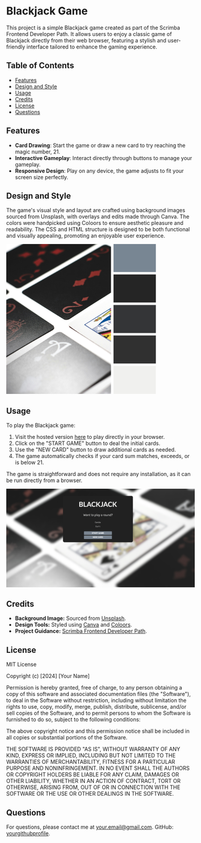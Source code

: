 # Blackjack Game

This project is a simple Blackjack game created as part of the Scrimba Frontend Developer Path. It allows users to enjoy a classic game of Blackjack directly from their web browser, featuring a stylish and user-friendly interface tailored to enhance the gaming experience.

## Table of Contents

- [Features](#features)
- [Design and Style](#design-and-style)
- [Usage](#usage)
- [Credits](#credits)
- [License](#license)
- [Questions](#questions)

## Features

- **Card Drawing**: Start the game or draw a new card to try reaching the magic number, 21.
- **Interactive Gameplay**: Interact directly through buttons to manage your gameplay.
- **Responsive Design**: Play on any device, the game adjusts to fit your screen size perfectly.

## Design and Style

The game's visual style and layout are crafted using background images sourced from Unsplash, with overlays and edits made through Canva. The colors were handpicked using Coloors to ensure aesthetic pleasure and readability. The CSS and HTML structure is designed to be both functional and visually appealing, promoting an enjoyable user experience.

<img src="./assets/images/collage.jpg" alt="Coloors Screenshot" width="400" height="auto">

## Usage

To play the Blackjack game:

1. Visit the hosted version [here](https://adriannaderkacz.github.io/blackjack/) to play directly in your browser.
2. Click on the "START GAME" button to deal the initial cards.
3. Use the "NEW CARD" button to draw additional cards as needed.
4. The game automatically checks if your card sum matches, exceeds, or is below 21.

The game is straightforward and does not require any installation, as it can be run directly from a browser.

![Image](./assets/images/screenshot.png)

## Credits

- **Background Image:** Sourced from [Unsplash](https://unsplash.com/photos/queen-of-spade-playing-card-OfdFHy1zxjQ).
- **Design Tools:** Styled using [Canva](https://canva.com) and [Coloors](https://coolors.co).
- **Project Guidance:** [Scrimba Frontend Developer Path](https://scrimba.com/learn/frontend).

## License

MIT License

Copyright (c) [2024] [Your Name]

Permission is hereby granted, free of charge, to any person obtaining a copy of this software and associated documentation files (the "Software"), to deal in the Software without restriction, including without limitation the rights to use, copy, modify, merge, publish, distribute, sublicense, and/or sell copies of the Software, and to permit persons to whom the Software is furnished to do so, subject to the following conditions:

The above copyright notice and this permission notice shall be included in all copies or substantial portions of the Software.

THE SOFTWARE IS PROVIDED "AS IS", WITHOUT WARRANTY OF ANY KIND, EXPRESS OR IMPLIED, INCLUDING BUT NOT LIMITED TO THE WARRANTIES OF MERCHANTABILITY, FITNESS FOR A PARTICULAR PURPOSE AND NONINFRINGEMENT. IN NO EVENT SHALL THE AUTHORS OR COPYRIGHT HOLDERS BE LIABLE FOR ANY CLAIM, DAMAGES OR OTHER LIABILITY, WHETHER IN AN ACTION OF CONTRACT, TORT OR OTHERWISE, ARISING FROM, OUT OF OR IN CONNECTION WITH THE SOFTWARE OR THE USE OR OTHER DEALINGS IN THE SOFTWARE.

## Questions

For questions, please contact me at your.email@gmail.com.
GitHub: [yourgithubprofile](https://github.com/yourgithubprofile).